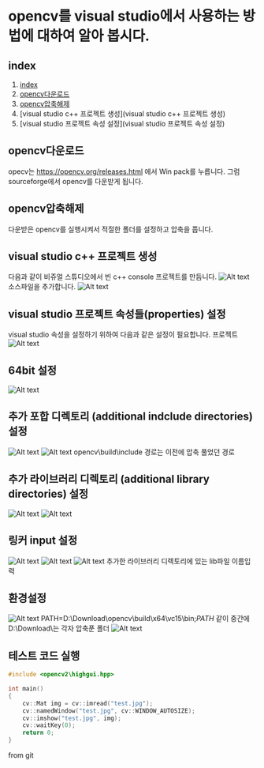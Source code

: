 # opencv를 visual studio에서 사용하는 방법에 대하여 알아 봅시다.

## index
1. [index](index)
2. [opencv다운로드](opencv다운로드)
3. [opencv압축해제](opencv압축해제)
4. [visual studio c++ 프로젝트 생성](visual studio c++ 프로젝트 생성)
5. [visual studio 프로젝트 속성 설정](visual studio 프로젝트 속성 설정)


## opencv다운로드
opecv는 https://opencv.org/releases.html 에서 Win pack를 누릅니다.
그럼 sourceforge에서 opencv를 다운받게 됩니다.

## opencv압축해제
다운받은 opencv를 실행시켜서 적절한 폴더를 설정하고 압축을 풉니다.

## visual studio c++ 프로젝트 생성
다음과 같이 비쥬얼 스튜디오에서 빈 c++ console 프로젝트를 만듬니다.
![Alt text](visual_studio01.JPG)
소스파일을 추가합니다.
![Alt text](visual_studio02.JPG)

## visual studio 프로젝트 속성들(properties) 설정
visual studio 속성을 설정하기 위하여 다음과 같은 설정이 필요합니다.
프로젝트
![Alt text](visual_studio03.JPG)

## 64bit 설정
![Alt text](visual_studio04.JPG)
##  추가 포합 디렉토리 (additional indclude directories) 설정
![Alt text](visual_studio05.JPG)
![Alt text](visual_studio06.JPG)
opencv\build\include 경로는 이전에 압축 풀었던 경로
##  추가 라이브러리 디렉토리 (additional library directories) 설정
![Alt text](visual_studio07.JPG)
![Alt text](visual_studio08.JPG)
##  링커 input 설정
![Alt text](visual_studio09.JPG)
![Alt text](visual_studio10.JPG)
![Alt text](visual_studio11.JPG)
추가한 라이브러리 디렉토리에 있는 lib파일 이름입력
## 환경설정
![Alt text](visual_studio12.JPG)
PATH=D:\Download\opencv\build\x64\vc15\bin;$PATH$
같이 중간에 D:\Download\는 각자 압축푼 폴더
![Alt text](visual_studio13.JPG)

## 테스트 코드 실행
```c++
#include <opencv2\highgui.hpp>

int main()
{
	cv::Mat img = cv::imread("test.jpg");
	cv::namedWindow("test.jpg", cv::WINDOW_AUTOSIZE);
	cv::imshow("test.jpg", img);
	cv::waitKey(0);
	return 0;
}
```
from git 
